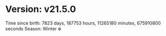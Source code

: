 # Version: v21.5.0
Time since birth: 7823 days, 187753 hours, 11265180 minutes, 675910800 seconds
Season: Winter ❄️
